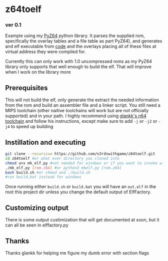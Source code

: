 # z64toelf
### ver 0.1
Example using my [PyZ64](https://github.com/n3rdswithgame/PyZ64) python library. It parses the supplied rom, specifically the overlay tables and a file table as part PyZ64), and generates and elf executable from [code](https://wiki.cloudmodding.com/oot/Code_(File)) and the overlays placing all of these files at virtual address they were compiled for.

Currently this can only work with 1.0 uncompressed roms as my PyZ64 library only supports that well enough to build the elf. That will improve when I work on the library more

## Prerequisites
This will not build the elf, only generate the extract the needed information from the rom and build an assembler file and a linker script. You still need a MIPS toolchain (other naitive toolchains will work but are not officially supported) and in your path. I highly recommend using [glankk's n64 toolchain](https://github.com/glankk/n64) and follow his instructions, except make sure to add `-j` or `-j2` or `-j4` to speed up building

## Instillation and executing
```bash
git clone --recursive https://github.com/n3rdswithgame/z64toelf.git
cd z64toelf #or what ever directory you cloned into
chmod u+x mk_elf.py #not needed for windows or if you want to invoke with python
./mk_elf.py [rom.z64] #or python3 mkelf.py [rom.z64]
bash build.sh #or chmod and ./build.sh
#run build.bat instead for windows
```
Once running either `build.sh` or `build.bat` you will have an `out.elf` in the root this project dir unless you change the default output of ElfFactory.

## Customizing output

There is some output custimization that will get documented at soon, but it can all be seen in elffactory.py

## Thanks
Thanks glankk for helping me figure my dumb error with section flags